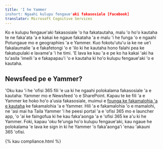 ```yaml
---
title: 'I he Yammer
inshort: Ngaahi kulupu fengaue'aki fakasosiale [Facebook]
translator: Microsoft Cognitive Services
---
```


Ko e kulupu fengaue'aki fakasosiale 'o ha fakatautaha, malu 'o ho'o kautaha te ne faka'ata 'a e kakai ke ngaue fakataha 'a e malu 'i he funga 'o e ngaahi Potungaue mo e geographies 'a e Yammer. Kuo fokotu'utu'u ia ke ne ue'i fakalaumalie 'a e fakafetongi 'o e 'ilo ki he kautaha hono falahi pea ke fakatupulaki e lavame'a 'i he timi. 'E lava ke kau 'a e pe ko ha kakai 'aki ha tu'asila 'imeili 'a e fakapapau'i 'o e kautaha ki ho'o kulupu fengaue'aki 'o e kautaha.

## Newsfeed pe e Yammer?
'Oku kau 'i he 'ofisi 365 fili 'e ua ki he ngaahi polokalama fakasosiale 'a e kautaha: Yammer mo e Newsfeed 'o e SharePoint. Kapau te ke fili 'a e Yammer ke hoko ho'o a'usia fakasosiale, muimui e [founga ke fakamalohia 'a e kautaha](https://support.office.com/en-us/article/Enterprise-Activation-process-4f924c74-87d2-49d0-a4f6-cba3ce2b0e7c) ke fakamalohia 'a e Yammer. Hili 'a e fakamalohia 'o e mamalohi, ne 'asi mai ha Taila Yammer 'i he peesi portal 'a e 'ofisi 365 mo e launcher app, 'o 'ai ke faingofua ki he kau faka'aonga 'a e 'ofisi 365 ke a'u ki he Yammer. Foki, kapau 'oku fe'unga ho'o kulupu fengaue'aki, kau ngaue he polokalama 'e lava ke sign in ki he Yammer 'o faka'aonga'i 'enau 'akauni 365 'ofisi.

{% kau compliance.html %}

